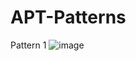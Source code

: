 # APT-Patterns

Pattern 1
![image](https://user-images.githubusercontent.com/114615342/198863417-a6ac3afd-bf25-4685-a2ce-80aec1d73c20.png)

